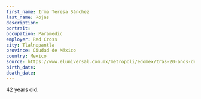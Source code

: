 ```yaml
---
first_name: Irma Teresa Sánchez
last_name: Rojas
description: 
portrait: 
occupation: Paramedic
employer: Red Cross
city: Tlalnepantla
province: Ciudad de México
country: Mexico
source: https://www.eluniversal.com.mx/metropoli/edomex/tras-20-anos-de-servicio-como-paramedico-irma-murio-por-covid-19-en-edomex?fbclid=IwAR0CywHkWuftmihTRG1WM1Tv38-lzTTIqlIpWB1km0I2yofcWa01bLlc39g
birth_date: 
death_date: 
---
```


42 years old.
